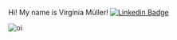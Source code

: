 
Hi! My name is Virgínia Müller!
[![Linkedin Badge](https://img.shields.io/badge/-Virgínia%20Muller-6633cc?style=flat-square&logo=Linkedin&logoColor=white&link=https://www.linkedin.com/in/virginia-s-muller/)](https://www.linkedin.com/in/virginia-s-muller/)


![oi](https://pbs.twimg.com/profile_banners/303375948/1522374581/1500x500)
